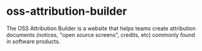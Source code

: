 # oss-attribution-builder
The OSS Attribution Builder is a website that helps teams create attribution documents (notices, "open source screens", credits, etc) commonly found in software products.
